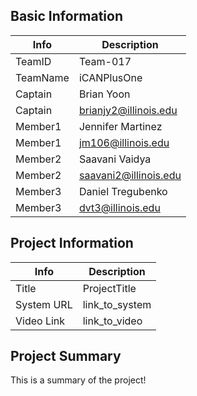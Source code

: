## Basic Information

|   Info      |        Description     |
| ----------- | ---------------------- |
| TeamID      |        Team-017        |
| TeamName    |       iCANPlusOne      |
| Captain     |       Brian Yoon       |
| Captain     |  brianjy2@illinois.edu |
| Member1     |    Jennifer Martinez   |
| Member1     |   jm106@illinois.edu   |
| Member2     |     Saavani Vaidya     |
| Member2     |  saavani2@illinois.edu |
| Member3     |   Daniel Tregubenko    |
| Member3     |    dvt3@illinois.edu   |

## Project Information

|   Info      |        Description     |
| ----------- | ---------------------- |
|  Title      |       ProjectTitle     |
| System URL  |      link_to_system    |
| Video Link  |      link_to_video     |

## Project Summary

This is a summary of the project!
